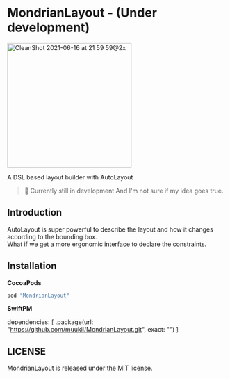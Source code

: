 # MondrianLayout - (Under development)

<img width="286" alt="CleanShot 2021-06-16 at 21 59 59@2x" src="https://user-images.githubusercontent.com/1888355/122223608-4af46100-ceee-11eb-9bc1-364c9ddec5c6.png">

A DSL based layout builder with AutoLayout

> 🧦 Currently still in development
> And I'm not sure if my idea goes true.

## Introduction

AutoLayout is super powerful to describe the layout and how it changes according to the bounding box.  
What if we get a more ergonomic interface to declare the constraints.

## Installation

**CocoaPods**

```ruby
pod "MondrianLayout"
```

**SwiftPM**

dependencies: [
    .package(url: "https://github.com/muukii/MondrianLayout.git", exact: "<VERSION>")
]

## LICENSE

MondrianLayout is released under the MIT license.
